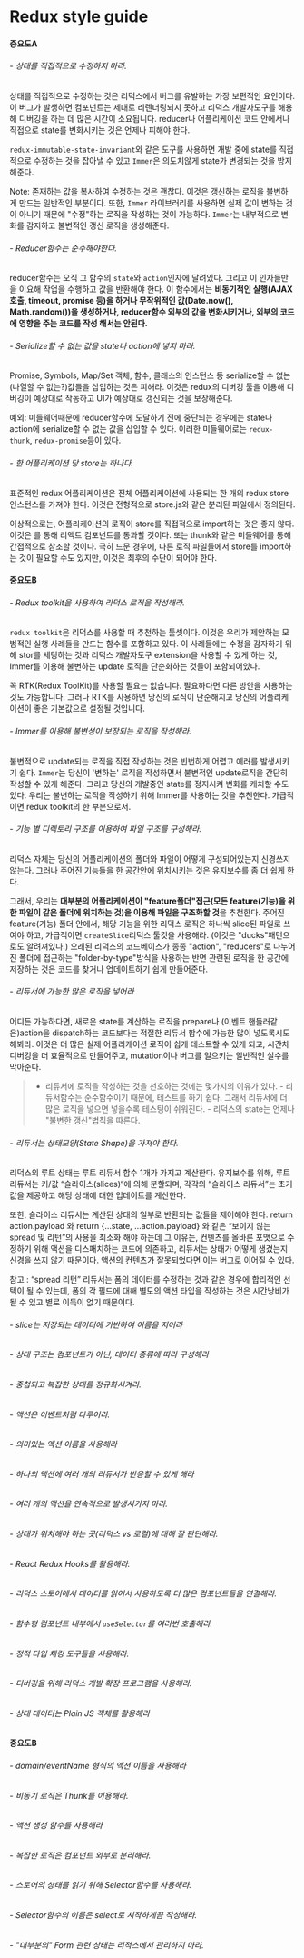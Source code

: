 # Redux style guide

#### 중요도A

###### - 상태를 직접적으로 수정하지 마라.

  상태를 직접적으로 수정하는 것은 리덕스에서 버그를 유발하는 가장 보편적인 요인이다. 이 버그가 발생하면 컴포넌트는 제대로 리렌더링되지 못하고 리덕스 개발자도구를 해용해 디버깅을 하는 데 많은 시간이 소요됩니다. reducer나 어플리케이션 코드 안에서나 직접으로 state를 변화시키는 것은 언제나 피해야 한다.

  `redux-immutable-state-invariant`와 같은 도구를 사용하면 개발 중에 state를 직접적으로 수정하는 것을 잡아낼 수 있고 `Immer`은 의도치않게 state가 변경되는 것을 방지해준다.

  Note: 존재하는 값을 복사하여 수정하는 것은 괜찮다. 이것은 갱신하는 로직을 불변하게 만드는 일반적인 부분이다. 또한, `Immer` 라이브러리를 사용하면 실제 값이 변하는 것이 아니기 때문에 "수정"하는 로직을 작성하는 것이 가능하다. `Immer`는 내부적으로 변화를 감지하고 불변적인 갱신 로직을 생성해준다.
  </br>

###### - Reducer함수는 순수해야한다.
  reducer함수는 오직 그 함수의 `state`와 `action`인자에 달려있다. 그리고 이 인자들만을 이요해 작업을 수행하고 값을 반환해야 한다. 이 함수에서는 **비동기적인 실행(AJAX 호출, timeout, promise 등)을 하거나 무작위적인 값(Date.now(), Math.random())을 생성하거나, reducer함수 외부의 값을 변화시키거나, 외부의 코드에 영향을 주는 코드를 작성 해서는 안된다.**
  </br>

###### - Serialize할 수 없는 값을 state나 action에 넣지 마라.
  Promise, Symbols, Map/Set 객체, 함수, 클래스의 인스턴스 등 serialize할 수 없는(나열할 수 없는?)값들을 삽입하는 것은 피해라. 이것은 redux의 디버깅 툴을 이용해 디버깅이 예상대로 작동하고 UI가 예상대로 갱신되는 것을 보장해준다.

  예외: 미들웨어때문에 reducer함수에 도달하기 전에 중단되는 경우에는 state나 action에 serialize할 수 없는 값을 삽입할 수 있다. 이러한 미들웨어로는 `redux-thunk`, `redux-promise`등이 있다.
  </br>

###### - 한 어플리케이션 당 store는 하나다.
  표준적인 redux 어플리케이션은 전체 어플리케이션에 사용되는 한 개의 redux store 인스턴스를 가져야 한다. 이것은 전형적으로 store.js와 같은 분리된 파일에서 정의된다.

  이상적으로는, 어플리케이션의 로직이 store를 직접적으로 import하는 것은 좋지 않다. 이것은 <Provider>를 통해 리액트 컴포넌트를 통과할 것이다. 또는 thunk와 같은 미들웨어를 통해 간접적으로 참조할 것이다. 극히 드문 경우에, 다른 로직 파일들에서 store를 import하는 것이 필요할 수도 있지만, 이것은 최후의 수단이 되어야 한다.
</br>

#### 중요도B

###### - Redux toolkit을 사용하여 리덕스 로직을 작성해라.
  `redux toolkit`은 리덕스를 사용할 때 추천하는 툴셋이다. 이것은 우리가 제안하는 모범적인 실행 사례들을 만드는 함수를 포함하고 있다. 이 사례들에는 수정을 감자하기 위해 stor를 세팅하는 것과 리덕스 개발자도구 extension을 사용할 수 있게 하는 것, Immer를 이용해 불변하는 update 로직을 단순화하는 것들이 포함되어있다.

  꼭 RTK(Redux ToolKit)를 사용할 필요는 없습니다. 필요하다면 다른 방안을 사용하는 것도 가능합니다. 그러나 RTK를 사용하면 당신의 로직이 단순해지고 당신의 어플리케이션이 좋은 기본값으로 설정될 것입니다.
  </br>

###### - Immer를 이용해 불변성이 보장되는 로직을 작성해라.
  불변적으로 update되는 로직을 직접 작성하는 것은 빈번하게 어렵고 에러를 발생시키기 쉽다. `Immer`는 당신이 '변하는' 로직을 작성하면서 불변적인 update로직을 간단히 작성할 수 있게 해준다. 그리고 당신의 개발중인 state를 정지시켜 변화를 캐치할 수도 있다. 우리는 불변하는 로직을 작성하기 위해 Immer를 사용하는 것을 추천한다. 가급적이면 redux toolkit의 한 부분으로서.
  </br>

###### - 기능 별 디렉토리 구조를 이용하여 파일 구조를 구성해라.
  리덕스 자체는 당신의 어플리케이션의 폴더와 파일이 어떻게 구성되어있는지 신경쓰지 않는다. 그러나 주어진 기능들을 한 공간안에 위치시키는 것은 유지보수를 좀 더 쉽게 한다.

  그래서, 우리는 **대부분의 어플리케이션이 "feature폴더"접근(모든 feature(기능)을 위한 파일이 같은 폴더에 위치하는 것)을 이용해 파일을 구조화할 것**을 추천한다. 주어진 feature(기능) 폴더 안에서, 해당 기능을 위한 리덕스 로직은 하나씩 slice된 파일로 쓰여야 하고, 가급적이면 `createSlice`리덕스 툴킷을 사용해라. (이것은 "ducks"패턴으로도 알려져있다.) 오래된 리덕스의 코드베이스가 종종 "action", "reducers"로 나누어진 폴더에 접근하는 "folder-by-type"방식을 사용하는 반면 관련된 로직을 한 공간에 저장하는 것은 코드를 찾거나 업데이트하기 쉽게 만들어준다.


###### - 리듀서에 가능한 많은 로직을 넣어라
  어디든 가능하다면, 새로운 state를 계산하는 로직을 prepare나 (이벤트 핸들러같은)action을 dispatch하는 코드보다는 적절한 리듀서 함수에 가능한 많이 넣도록시도해봐라. 이것은 더 많은 실제 어플리케이션 로직이 쉽게 테스트할 수 있게 되고, 시간차 디버깅을 더 효율적으로 만들어주고, mutation이나 버그를 일으키는 일반적인 실수를 막아준다.
  > - 리듀서에 로직을 작성하는 것을 선호하는 것에는 몇가지의 이유가 있다.
    - 리듀서함수는 순수함수이기 때문에, 테스트를 하기 쉽다. 그래서 리듀서에 더 많은 로직을 넣으면 넣을수록 테스팅이 쉬워진다.
    - 리덕스의 state는 언제나 "불변한 갱신"법칙을 따른다.  

###### - 리듀서는 상태모양(State Shape)을 가져야 한다.  
  리덕스의 루트 상태는 루트 리듀서 함수 1개가 가지고 계산한다. 유지보수를 위해, 루트 리듀서는 키/값 “슬라이스(slices)“에 의해 분할되며, 각각의 “슬라이스 리듀서”는 초기값을 제공하고 해당 상태에 대한 업데이트를 계산한다.

  또한, 슬라이스 리듀서는 계산된 상태의 일부로 반환되는 값들을 제어해야 한다. return action.payload 와 return {...state, ...action.payload} 와 같은 “보이지 않는 spread 및 리턴”의 사용을 최소화 해야 하는데 그 이유는, 컨텐츠를 올바른 포맷으로 수정하기 위해 액션을 디스패치하는 코드에 의존하고, 리듀서는 상태가 어떻게 생겼는지 신경을 쓰지 않기 때문이다. 액션의 컨텐츠가 잘못되었다면 이는 버그로 이어질 수 있다.

  참고 : “spread 리턴” 리듀서는 폼의 데이터를 수정하는 것과 같은 경우에 합리적인 선택이 될 수 있는데, 폼의 각 필드에 대해 별도의 액션 타입을 작성하는 것은 시간낭비가 될 수 있고 별로 이득이 없기 때문이다.


###### - slice는 저장되는 데이터에 기반하여 이름을 지어라

###### - 상태 구조는 컴포넌트가 아닌, 데이터 종류에 따라 구성해라

###### - 중첩되고 복잡한 상태를 정규화시켜라.

###### - 액션은 이벤트처럼 다루어라.

###### - 의미있는 액션 이름을 사용해라

###### - 하나의 액션에 여러 개의 리듀서가 반응할 수 있게 해라

###### - 여러 개의 액션을 연속적으로 발생시키지 마라.

###### - 상태가 위치해야 하는 곳(리덕스 vs 로컬)에 대해 잘 판단해라.

###### - React Redux Hooks를 활용해라.

###### - 리덕스 스토어에서 데이터를 읽어서 사용하도록 더 많은 컴포넌트들을 연결해라.

###### - 함수형 컴포넌트 내부에서 `useSelector`를 여러번 호출해라.

###### - 정적 타입 체킹 도구들을 사용해라.

###### - 디버깅을 위해 리덕스 개발 확장 프로그램을 사용해라.

###### - 상태 데이터는 Plain JS 객체를 활용해라


#### 중요도B

###### - domain/eventName 형식의 액션 이름을 사용해라

###### - 비동기 로직은 Thunk를 이용해라.

###### - 액션 생성 함수를 사용해라

###### - 복잡한 로직은 컴포넌트 외부로 분리해라.

###### - 스토어의 상태를 읽기 위해 Selector함수를 사용해라.

###### - Selector함수의 이름은 select로 시작하게끔 작성해라.

###### - "대부분의" Form 관련 상태는 리적스에서 관리하지 마라.
